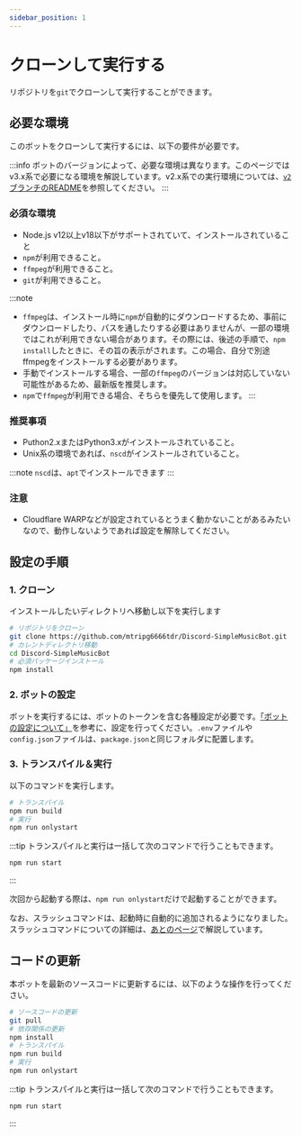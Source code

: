 ```yaml
---
sidebar_position: 1
---
```

# クローンして実行する
リポジトリを`git`でクローンして実行することができます。

## 必要な環境
このボットをクローンして実行するには、以下の要件が必要です。

:::info
ボットのバージョンによって、必要な環境は異なります。このページではv3.x系で必要になる環境を解説しています。v2.x系での実行環境については、[`v2`ブランチのREADME](https://github.com/mtripg6666tdr/Discord-SimpleMusicBot/tree/v2#readme)を参照してください。
:::

### 必須な環境
- Node.js v12以上v18以下がサポートされていて、インストールされていること  
- `npm`が利用できること。
- `ffmpeg`が利用できること。
- `git`が利用できること。

:::note
- `ffmpeg`は、インストール時に`npm`が自動的にダウンロードするため、事前にダウンロードしたり、パスを通したりする必要はありませんが、一部の環境ではこれが利用できない場合があります。その際には、後述の手順で、`npm install`したときに、その旨の表示がされます。この場合、自分で別途ffmpegをインストールする必要があります。  
- 手動でインストールする場合、一部の`ffmpeg`のバージョンは対応していない可能性があるため、最新版を推奨します。
- `npm`で`ffmpeg`が利用できる場合、そちらを優先して使用します。
:::

### 推奨事項
- Puthon2.xまたはPython3.xがインストールされていること。
- Unix系の環境であれば、`nscd`がインストールされていること。

:::note
`nscd`は、`apt`でインストールできます
:::

### 注意
- Cloudflare WARPなどが設定されているとうまく動かないことがあるみたいなので、動作しないようであれば設定を解除してください。

## 設定の手順

### 1. クローン
インストールしたいディレクトリへ移動し以下を実行します

```bash
# リポジトリをクローン
git clone https://github.com/mtripg6666tdr/Discord-SimpleMusicBot.git
# カレントディレクトリ移動
cd Discord-SimpleMusicBot
# 必須パッケージインストール
npm install
```

### 2. ボットの設定
ボットを実行するには、ボットのトークンを含む各種設定が必要です。[「ボットの設定について」](./configuration)を参考に、設定を行ってください。`.env`ファイルや`config.json`ファイルは、`package.json`と同じフォルダに配置します。

### 3. トランスパイル＆実行
以下のコマンドを実行します。

```bash
# トランスパイル
npm run build
# 実行
npm run onlystart
```
  
:::tip
トランスパイルと実行は一括して次のコマンドで行うこともできます。
```bash
npm run start
```
:::

次回から起動する際は、`npm run onlystart`だけで起動することができます。

なお、スラッシュコマンドは、起動時に自動的に追加されるようになりました。スラッシュコマンドについての詳細は、[あとのページ](../feature/slashcommand.md)で解説しています。

## コードの更新
本ボットを最新のソースコードに更新するには、以下のような操作を行ってください。
```bash
# ソースコードの更新
git pull
# 依存関係の更新
npm install
# トランスパイル
npm run build
# 実行
npm run onlystart
```

:::tip
トランスパイルと実行は一括して次のコマンドで行うこともできます。
```bash
npm run start
```
:::
